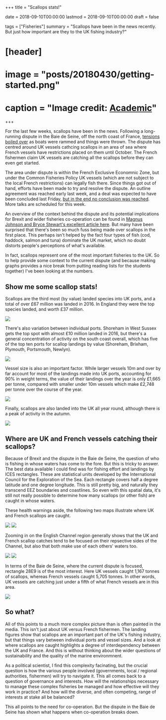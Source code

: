 +++
title = "Scallops stats!"

date = 2018-09-10T00:00:00
lastmod = 2018-09-10T00:00:00
draft = false

tags = ["Fisheries"]
summary = "Scallops have been in the news recently. But just how important are they to the UK fishing industry?"

# [header]
# image = "posts/20180430/getting-started.png"
# caption = "Image credit: [**Academic**](https://github.com/gcushen/hugo-academic/)"

+++

For the last few weeks, scallops have been in the news. Following a long-running dispute in the Baie de Seine, off the north coast of France, [tensions boiled over](https://www.bbc.co.uk/news/world-europe-45337091) as boats were rammed and things were thrown. The dispute has centred around UK vessels cathcing scallops in an area of sea where French vessels have restrictions placed on them until October. The French fishermen claim UK vessels are catching all the scallops before they can even get started.

The area under dispute is within the French Exclusive Economnic Zone, but under the Common Fisheries Policy UK vessels (which are not subject to the local French restrictions) can legally fish there. Since things got out of hand, efforts have been made to try and resolve the dispute. An outline agreement was reached early last week, and a deal was expected to have been concluded last Friday, [but in the end no conclusion was reached](https://www.bbc.co.uk/news/uk-45457150). More talks are scheduled for this week.

An overview of the context behind the dispute and its potential implications for Brexit and wider fisheries co-operation can be found in [Magnus Johnson and Bryce Stewart's excellent article here](https://theconversation.com/scallop-wars-between-britain-and-france-are-just-a-pre-brexit-skirmish-102588). But many have been surprised that there's been so much fuss being made over scallops in the first place. This perhaps isn't helped by the fact four types of fish (cod, haddock, salmon and tuna) dominate the UK market, which no doubt distorts people's perceptions of what's available. 

In fact, scallops represent one of the most important fisheries to the UK. So to help provide some context to the current dispute (and because making graphs provides a nice break from putting reading lists for the students together) I've been looking at the numbers.

## Show me some scallop stats!

Scallops are the third most (by value) landed species into UK ports, and a total of over £67 million was landed in 2016. In England they were the top species landed, and worth £37 million.

![](https://github.com/christopherhuggins/website/raw/master/static/img/posts/20180910/fig1.png)

There's also variation between individual ports. Shoreham in West Sussex gets the top spot with almost £10 million landed in 2016, but there's a general concentration of activity on the south coast overall, which has five of the top ten ports for scallop landings by value (Shoreham, Brixham, Plymouth, Portsmouth, Newlyn).

![](https://github.com/christopherhuggins/website/raw/master/static/img/posts/20180910/fig2.png)

Vessel size is also an important factor. While larger vessels 10m and over by far account for most of the landings made into UK ports, accounting for 90% in weight terms, the value of their landings over the year is only £1,665 per tonne, compared with smaller under 10m vessels which make £2,748 per tonne over the course of the year.

![](https://github.com/christopherhuggins/website/raw/master/static/img/posts/20180910/fig3.png)

Finally, scallops are also landed into the UK all year round, although there is a peak of activity in the autumn.

![](https://github.com/christopherhuggins/website/raw/master/static/img/posts/20180910/fig4.png)

## Where are UK and French vessels catching their scallops?

Because of Brexit and the dispute in the Baie de Seine, the question of who is fishing in whose waters has come to the fore. But this is tricky to answer. The best data available I could find was for fishing effort and landings by ICES rectangles. These are statistical units developed by the International Council for the Exploration of the Sea. Each rectangle covers half a degree latitude and one degree longitude. This is still pretty big, and naturally they transcend EEZ boundaries and coastlines. So even with this spatial data, it's still not really possible to determine how many scallops (or other fish) are caught in whose waters.

These health warnings aside, the following two maps illustrate where UK and French scallops are caught.

![](https://github.com/christopherhuggins/website/raw/master/static/img/posts/20180910/fig5.png)
![](https://github.com/christopherhuggins/website/raw/master/static/img/posts/20180910/fig6.png)

Zooming in on the English Channel region generally shows that the UK and French scallop catches tend to be focused on their repsective sides of the Channel, but also that both make use of each others' waters too.

![](https://github.com/christopherhuggins/website/raw/master/static/img/posts/20180910/fig7.png)
![](https://github.com/christopherhuggins/website/raw/master/static/img/posts/20180910/fig8.png)

In terms of the Baie de Seine, where the current dispute is focused, rectangle 28E9 is of the most interest. Here UK vessels caught 1,167 tonnes of scallops, whereas French vessels caught 5,705 tonnes. In other words, UK vessels are catching just under a fifth of what French vessels are in this area.

![](https://github.com/christopherhuggins/website/raw/master/static/img/posts/20180910/fig9.png)

## So what?

All of this points to a much more complex picture than is often painted in the media. This isn't just about UK versus French fishermen. The landing figures show that scallops are an important part of the UK's fishing industry, but that things vary between individual ports and vessel sizes. And a look at where scallops are caught highlights a degree of interdependency between the UK and France. And this is without thinking about the wider questions of sustainability and the quality of the marine environmnent.

As a political scientist, I find this complexity facinating, but the crucial question is how the various people involved (governments, local / regional authorities, fishermen) will try to navigate it. This all comes back to a question of governance and interests. How will the relationships necessary to manage these complex fisheries be managed and how effective will they work in practice? And how will the diverse, and often competing, range of interests at stake all be balanced?

This all points to the need for co-operation. But the dispute in the Baie de Seine has shown what happens when co-operation breaks down. 
